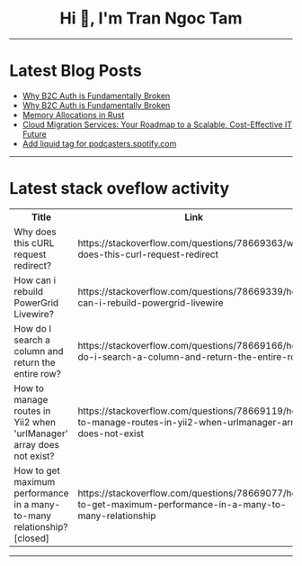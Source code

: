 <h1 align="center">Hi 👋, I'm Tran Ngoc Tam</h1>

---

# Latest Blog Posts 
<!-- BLOG-POST-LIST:START -->
- [Why B2C Auth is Fundamentally Broken](https://dev.to/corbado/why-b2c-auth-is-fundamentally-broken-3fpb)
- [Why B2C Auth is Fundamentally Broken](https://dev.to/corbado/why-b2c-auth-is-fundamentally-broken-3akf)
- [Memory Allocations in Rust](https://dev.to/gritmax/memory-allocations-in-rust-3m7l)
- [Cloud Migration Services: Your Roadmap to a Scalable, Cost-Effective IT Future](https://dev.to/unicloud/cloud-migration-services-your-roadmap-to-a-scalable-cost-effective-it-future-44f9)
- [Add liquid tag for podcasters.spotify.com](https://dev.to/codercatdev/add-liquid-tag-for-podcastersspotifycom-3o34)
<!-- BLOG-POST-LIST:END -->

---

# Latest stack oveflow activity
<table>
  <tr><th>Title</th><th>Link</th></tr>
  <!-- STACKOVERFLOW:START --><tr><td>Why does this cURL request redirect?</td><td>https://stackoverflow.com/questions/78669363/why-does-this-curl-request-redirect</td></tr><tr><td>How can i rebuild PowerGrid Livewire?</td><td>https://stackoverflow.com/questions/78669339/how-can-i-rebuild-powergrid-livewire</td></tr><tr><td>How do I search a column and return the entire row?</td><td>https://stackoverflow.com/questions/78669166/how-do-i-search-a-column-and-return-the-entire-row</td></tr><tr><td>How to manage routes in Yii2 when &#39;urlManager&#39; array does not exist?</td><td>https://stackoverflow.com/questions/78669119/how-to-manage-routes-in-yii2-when-urlmanager-array-does-not-exist</td></tr><tr><td>How to get maximum performance in a many-to-many relationship? [closed]</td><td>https://stackoverflow.com/questions/78669077/how-to-get-maximum-performance-in-a-many-to-many-relationship</td></tr><!-- STACKOVERFLOW:END -->
</table>

---


